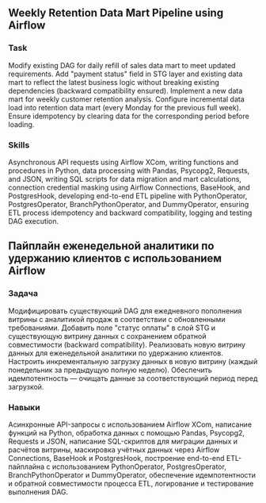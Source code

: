 ## Weekly Retention Data Mart Pipeline using Airflow

### Task  
Modify existing DAG for daily refill of sales data mart to meet updated requirements. Add "payment status" field in STG layer and existing data mart to reflect the latest business logic without breaking existing dependencies (backward compatibility ensured). Implement a new data mart for weekly customer retention analysis. Configure incremental data load into retention data mart (every Monday for the previous full week). Ensure idempotency by clearing data for the corresponding period before loading.

### Skills  
Asynchronous API requests using Airflow XCom, writing functions and procedures in Python, data processing with Pandas, Psycopg2, Requests, and JSON, writing SQL scripts for data migration and mart calculations, connection credential masking using Airflow Connections, BaseHook, and PostgresHook, developing end-to-end ETL pipeline with PythonOperator, PostgresOperator, BranchPythonOperator, and DummyOperator, ensuring ETL process idempotency and backward compatibility, logging and testing DAG execution.

## Пайплайн еженедельной аналитики по удержанию клиентов с использованием Airflow

### Задача  
Модифицировать существующий DAG для ежедневного пополнения витрины с аналитикой продаж в соответствии с обновленными требованиями. Добавить поле "статус оплаты" в слой STG и существующую витрину данных с сохранением обратной совместимости (backward compatibility). Реализовать новую витрину данных для еженедельной аналитики по удержанию клиентов. Настроить инкрементальную загрузку данных в новую витрину (каждый понедельник за предыдущую полную неделю). Обеспечить идемпотентность — очищать данные за соответствующий период перед загрузкой.

### Навыки  
Асинхронные API-запросы с использованием Airflow XCom, написание функций на Python, обработка данных с помощью Pandas, Psycopg2, Requests и JSON, написание SQL-скриптов для миграции данных и расчётов витрины, маскировка учётных данных через Airflow Connections, BaseHook и PostgresHook, построение end-to-end ETL-пайплайна с использованием PythonOperator, PostgresOperator, BranchPythonOperator и DummyOperator, обеспечение идемпотентности и обратной совместимости процесса ETL, логирование и тестирование выполнения DAG.
